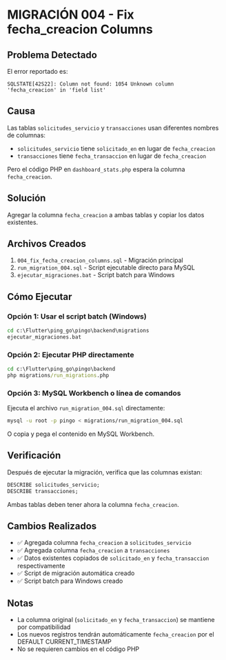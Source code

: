 # MIGRACIÓN 004 - Fix fecha_creacion Columns

## Problema Detectado
El error reportado es:
```
SQLSTATE[42S22]: Column not found: 1054 Unknown column 'fecha_creacion' in 'field list'
```

## Causa
Las tablas `solicitudes_servicio` y `transacciones` usan diferentes nombres de columnas:
- `solicitudes_servicio` tiene `solicitado_en` en lugar de `fecha_creacion`
- `transacciones` tiene `fecha_transaccion` en lugar de `fecha_creacion`

Pero el código PHP en `dashboard_stats.php` espera la columna `fecha_creacion`.

## Solución
Agregar la columna `fecha_creacion` a ambas tablas y copiar los datos existentes.

## Archivos Creados
1. `004_fix_fecha_creacion_columns.sql` - Migración principal
2. `run_migration_004.sql` - Script ejecutable directo para MySQL
3. `ejecutar_migraciones.bat` - Script batch para Windows

## Cómo Ejecutar

### Opción 1: Usar el script batch (Windows)
```cmd
cd c:\Flutter\ping_go\pingo\backend\migrations
ejecutar_migraciones.bat
```

### Opción 2: Ejecutar PHP directamente
```cmd
cd c:\Flutter\ping_go\pingo\backend
php migrations/run_migrations.php
```

### Opción 3: MySQL Workbench o línea de comandos
Ejecuta el archivo `run_migration_004.sql` directamente:
```bash
mysql -u root -p pingo < migrations/run_migration_004.sql
```

O copia y pega el contenido en MySQL Workbench.

## Verificación
Después de ejecutar la migración, verifica que las columnas existan:
```sql
DESCRIBE solicitudes_servicio;
DESCRIBE transacciones;
```

Ambas tablas deben tener ahora la columna `fecha_creacion`.

## Cambios Realizados
- ✅ Agregada columna `fecha_creacion` a `solicitudes_servicio`
- ✅ Agregada columna `fecha_creacion` a `transacciones`
- ✅ Datos existentes copiados de `solicitado_en` y `fecha_transaccion` respectivamente
- ✅ Script de migración automática creado
- ✅ Script batch para Windows creado

## Notas
- La columna original (`solicitado_en` y `fecha_transaccion`) se mantiene por compatibilidad
- Los nuevos registros tendrán automáticamente `fecha_creacion` por el DEFAULT CURRENT_TIMESTAMP
- No se requieren cambios en el código PHP
